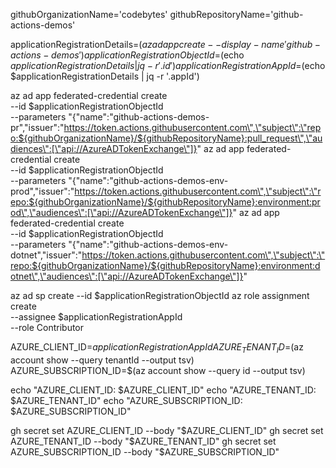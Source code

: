 githubOrganizationName='codebytes'
githubRepositoryName='github-actions-demos'

applicationRegistrationDetails=$(az ad app create --display-name 'github-actions-demos')
applicationRegistrationObjectId=$(echo $applicationRegistrationDetails | jq -r '.id')
applicationRegistrationAppId=$(echo $applicationRegistrationDetails | jq -r '.appId')

az ad app federated-credential create \
   --id $applicationRegistrationObjectId \
   --parameters "{\"name\":\"github-actions-demos-pr\",\"issuer\":\"https://token.actions.githubusercontent.com\",\"subject\":\"repo:${githubOrganizationName}/${githubRepositoryName}:pull_request\",\"audiences\":[\"api://AzureADTokenExchange\"]}"
az ad app federated-credential create \
   --id $applicationRegistrationObjectId \
   --parameters "{\"name\":\"github-actions-demos-env-prod\",\"issuer\":\"https://token.actions.githubusercontent.com\",\"subject\":\"repo:${githubOrganizationName}/${githubRepositoryName}:environment:prod\",\"audiences\":[\"api://AzureADTokenExchange\"]}"
az ad app federated-credential create \
   --id $applicationRegistrationObjectId \
   --parameters "{\"name\":\"github-actions-demos-env-dotnet\",\"issuer\":\"https://token.actions.githubusercontent.com\",\"subject\":\"repo:${githubOrganizationName}/${githubRepositoryName}:environment:dotnet\",\"audiences\":[\"api://AzureADTokenExchange\"]}"

az ad sp create --id $applicationRegistrationObjectId
az role assignment create \
   --assignee $applicationRegistrationAppId \
   --role Contributor

AZURE_CLIENT_ID=$applicationRegistrationAppId
AZURE_TENANT_ID=$(az account show --query tenantId --output tsv)
AZURE_SUBSCRIPTION_ID=$(az account show --query id --output tsv)

echo "AZURE_CLIENT_ID: $AZURE_CLIENT_ID"
echo "AZURE_TENANT_ID: $AZURE_TENANT_ID"
echo "AZURE_SUBSCRIPTION_ID: $AZURE_SUBSCRIPTION_ID"

gh secret set AZURE_CLIENT_ID --body "$AZURE_CLIENT_ID"
gh secret set AZURE_TENANT_ID --body "$AZURE_TENANT_ID"
gh secret set AZURE_SUBSCRIPTION_ID --body "$AZURE_SUBSCRIPTION_ID"